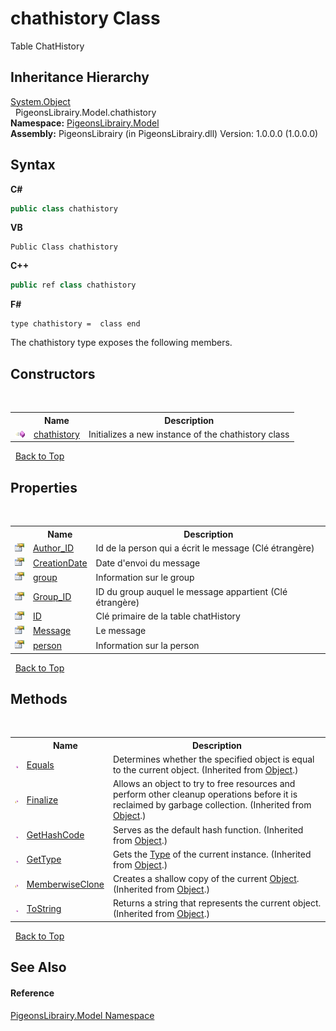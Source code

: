 # chathistory Class
 

Table ChatHistory


## Inheritance Hierarchy
<a href="http://msdn2.microsoft.com/en-us/library/e5kfa45b" target="_blank">System.Object</a><br />&nbsp;&nbsp;PigeonsLibrairy.Model.chathistory<br />
**Namespace:**&nbsp;<a href="740f9e4a-e251-715e-60bf-e906871d97b4">PigeonsLibrairy.Model</a><br />**Assembly:**&nbsp;PigeonsLibrairy (in PigeonsLibrairy.dll) Version: 1.0.0.0 (1.0.0.0)

## Syntax

**C#**<br />
``` C#
public class chathistory
```

**VB**<br />
``` VB
Public Class chathistory
```

**C++**<br />
``` C++
public ref class chathistory
```

**F#**<br />
``` F#
type chathistory =  class end
```

The chathistory type exposes the following members.


## Constructors
&nbsp;<table><tr><th></th><th>Name</th><th>Description</th></tr><tr><td>![Public method](media/pubmethod.gif "Public method")</td><td><a href="b9d734f5-f8c0-d725-673b-7d28b1652025">chathistory</a></td><td>
Initializes a new instance of the chathistory class</td></tr></table>&nbsp;
<a href="#chathistory-class">Back to Top</a>

## Properties
&nbsp;<table><tr><th></th><th>Name</th><th>Description</th></tr><tr><td>![Public property](media/pubproperty.gif "Public property")</td><td><a href="43ac48bd-4049-e98b-8a83-5a11b5451381">Author_ID</a></td><td>
Id de la person qui a écrit le message (Clé étrangère)</td></tr><tr><td>![Public property](media/pubproperty.gif "Public property")</td><td><a href="e07f5969-eb5d-7745-8e18-4c29a9eb6979">CreationDate</a></td><td>
Date d'envoi du message</td></tr><tr><td>![Public property](media/pubproperty.gif "Public property")</td><td><a href="b39c6779-b239-20c5-0583-2b35ecf918c0">group</a></td><td>
Information sur le group</td></tr><tr><td>![Public property](media/pubproperty.gif "Public property")</td><td><a href="60e7b4c5-5e41-5b6e-71a4-fe33655f0558">Group_ID</a></td><td>
ID du group auquel le message appartient (Clé étrangère)</td></tr><tr><td>![Public property](media/pubproperty.gif "Public property")</td><td><a href="2a56b8e2-80f9-4b03-9a32-b75fe9441706">ID</a></td><td>
Clé primaire de la table chatHistory</td></tr><tr><td>![Public property](media/pubproperty.gif "Public property")</td><td><a href="a18f314f-31e2-73a3-e7ee-d2a3ff5cd679">Message</a></td><td>
Le message</td></tr><tr><td>![Public property](media/pubproperty.gif "Public property")</td><td><a href="74a41282-8551-2120-1800-ee873dd8e9f4">person</a></td><td>
Information sur la person</td></tr></table>&nbsp;
<a href="#chathistory-class">Back to Top</a>

## Methods
&nbsp;<table><tr><th></th><th>Name</th><th>Description</th></tr><tr><td>![Public method](media/pubmethod.gif "Public method")</td><td><a href="http://msdn2.microsoft.com/en-us/library/bsc2ak47" target="_blank">Equals</a></td><td>
Determines whether the specified object is equal to the current object.
 (Inherited from <a href="http://msdn2.microsoft.com/en-us/library/e5kfa45b" target="_blank">Object</a>.)</td></tr><tr><td>![Protected method](media/protmethod.gif "Protected method")</td><td><a href="http://msdn2.microsoft.com/en-us/library/4k87zsw7" target="_blank">Finalize</a></td><td>
Allows an object to try to free resources and perform other cleanup operations before it is reclaimed by garbage collection.
 (Inherited from <a href="http://msdn2.microsoft.com/en-us/library/e5kfa45b" target="_blank">Object</a>.)</td></tr><tr><td>![Public method](media/pubmethod.gif "Public method")</td><td><a href="http://msdn2.microsoft.com/en-us/library/zdee4b3y" target="_blank">GetHashCode</a></td><td>
Serves as the default hash function.
 (Inherited from <a href="http://msdn2.microsoft.com/en-us/library/e5kfa45b" target="_blank">Object</a>.)</td></tr><tr><td>![Public method](media/pubmethod.gif "Public method")</td><td><a href="http://msdn2.microsoft.com/en-us/library/dfwy45w9" target="_blank">GetType</a></td><td>
Gets the <a href="http://msdn2.microsoft.com/en-us/library/42892f65" target="_blank">Type</a> of the current instance.
 (Inherited from <a href="http://msdn2.microsoft.com/en-us/library/e5kfa45b" target="_blank">Object</a>.)</td></tr><tr><td>![Protected method](media/protmethod.gif "Protected method")</td><td><a href="http://msdn2.microsoft.com/en-us/library/57ctke0a" target="_blank">MemberwiseClone</a></td><td>
Creates a shallow copy of the current <a href="http://msdn2.microsoft.com/en-us/library/e5kfa45b" target="_blank">Object</a>.
 (Inherited from <a href="http://msdn2.microsoft.com/en-us/library/e5kfa45b" target="_blank">Object</a>.)</td></tr><tr><td>![Public method](media/pubmethod.gif "Public method")</td><td><a href="http://msdn2.microsoft.com/en-us/library/7bxwbwt2" target="_blank">ToString</a></td><td>
Returns a string that represents the current object.
 (Inherited from <a href="http://msdn2.microsoft.com/en-us/library/e5kfa45b" target="_blank">Object</a>.)</td></tr></table>&nbsp;
<a href="#chathistory-class">Back to Top</a>

## See Also


#### Reference
<a href="740f9e4a-e251-715e-60bf-e906871d97b4">PigeonsLibrairy.Model Namespace</a><br />